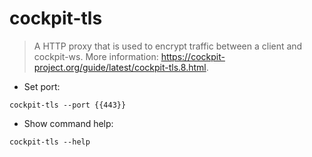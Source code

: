 # cockpit-tls

> A HTTP proxy that is used to encrypt traffic between a client and cockpit-ws.
> More information: <https://cockpit-project.org/guide/latest/cockpit-tls.8.html>.

- Set port:

`cockpit-tls --port {{443}}`

- Show command help:

`cockpit-tls --help`